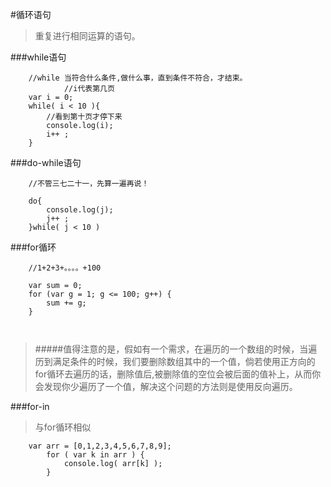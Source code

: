 #循环语句
> 重复进行相同运算的语句。

###while语句

```
	//while 当符合什么条件,做什么事，直到条件不符合，才结束。
			//i代表第几页
	var i = 0;
	while( i < 10 ){
		//看到第十页才停下来
		console.log(i);
		i++ ;
	}		
```


###do-while语句

```
	//不管三七二十一，先算一遍再说！
	
	do{
		console.log(j);
		j++ ;
	}while( j < 10 )
```


###for循环

```
	//1+2+3+。。。。+100
	
	var sum = 0;
	for (var g = 1; g <= 100; g++) {
		sum += g;
	}
			
	
```


>#####值得注意的是，假如有一个需求，在遍历的一个数组的时候，当遍历到满足条件的时候，我们要删除数组其中的一个值，倘若使用正方向的for循环去遍历的话，删除值后,被删除值的空位会被后面的值补上，从而你会发现你少遍历了一个值，解决这个问题的方法则是使用反向遍历。


###for-in

> 与for循环相似


```
	var arr = [0,1,2,3,4,5,6,7,8,9];
		for ( var k in arr ) {
			console.log( arr[k] );
		}

```